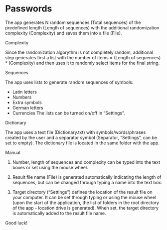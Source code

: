 # Passwords

The app generates N random sequences (Total sequences) of the predefined length (Length of sequences) with the additional randomization complexity (Complexity) and saves them into a file (File). 

Complexity

Since the randomization algorythm is not completely random, additional step generates first a list with the number of items = (Length of sequences) * (Complexity) and then uses it to randomly select items for the final string.

Sequences 

The app uses lists to generate random sequences of symbols:
- Latin letters
- Numbers
- Extra symbols
- German letters
- Currencies
The lists can be turned on/off in “Settings”.

Dictionary

The app uses a text file (Dictionary.txt) with symbols/words/phrases created by the user and a separator symbol (Separator, “Settings”, can be set to empty). The dictionary file is located in the same folder with the app.

Manual

1. Number, length of sequences and complexity can be typed into the text boxes or set using the mouse wheel.

2. Result file name (File) is generated automatically indicating the length of sequences, but can be changed through typing a name into the text box. 

3. Target directory (“Settings”) defines the location of the result file on your computer. It can be set through typing or using the mouse wheel (upon the start of the application, the list of folders in the root directory of the app - location drive is generated). When set, the target directory is automatically added to the result file name.

Good luck!
